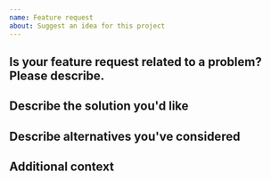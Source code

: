 ```yaml
---
name: Feature request
about: Suggest an idea for this project
---
```


<!-- Provide a general summary of the issue in the Title above -->
<!-- This template should help to improve the report, unneeded parts can be removed -->
<!-- Everything between these comment tags is hidden from the issue and just there to guide you. -->

## Is your feature request related to a problem? Please describe.

<!-- A clear and concise description of what the problem is. Ex. I'm always frustrated when [...] -->

## Describe the solution you'd like

<!-- A clear and concise description of what you want to happen. -->

## Describe alternatives you've considered

<!-- A clear and concise description of any alternative solutions or features you've considered. -->

## Additional context

<!-- Add any other context or screenshots about the feature request here. -->
